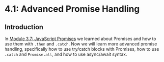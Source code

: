 # 4.1: Advanced Promise Handling

## Introduction

In [Module 3.7: JavaScript Promises](../3.7-javascript-promises.md) we learned about Promises and how to use them with `.then` and `.catch`. Now we will learn more advanced promise handling, specifically how to use try/catch blocks with Promises, how to use `.catch` and `Promise.all`, and how to use async/await syntax.

